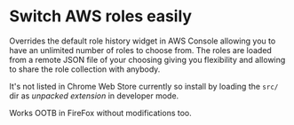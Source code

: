 # Switch AWS roles easily

Overrides the default role history widget in AWS Console allowing you to have an unlimited number of roles to choose from. The roles are loaded from a remote JSON file of your choosing giving you flexibility and allowing to share the role collection with anybody.

It's not listed in Chrome Web Store currently so install by loading the 
`src/` dir as *unpacked extension* in developer mode.

Works OOTB in FireFox without modifications too.
